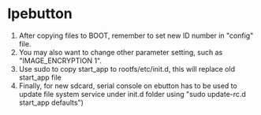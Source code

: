 # lpebutton

1. After copying files to BOOT, remember to set new ID number in "config" file.
2. You may also want to change other parameter setting, such as "IMAGE_ENCRYPTION 1".
3. Use sudo to copy start_app to rootfs/etc/init.d, this will replace old start_app file
4. Finally, for new sdcard, serial console on ebutton has to be used to update file system service under init.d folder using "sudo update-rc.d start_app defaults")
